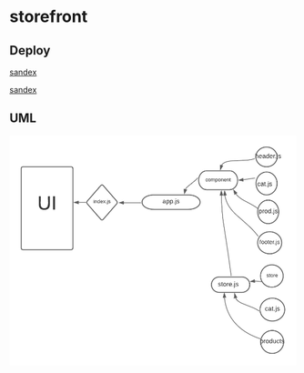 # storefront

## Deploy
[sandex](https://hn9nj.csb.app/)



[sandex](https://yw9ci.csb.app/)

## UML

![](img/uml.png)

